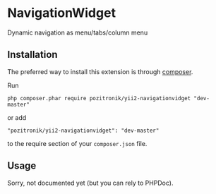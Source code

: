 NavigationWidget
===========================
Dynamic navigation as menu/tabs/column menu

Installation
------------

The preferred way to install this extension is through [composer](http://getcomposer.org/download/).

Run

```
php composer.phar require pozitronik/yii2-navigationvidget "dev-master"
```

or add

```
"pozitronik/yii2-navigationvidget": "dev-master"
```

to the require section of your `composer.json` file.

Usage
-----

Sorry, not documented yet (but you can rely to PHPDoc).